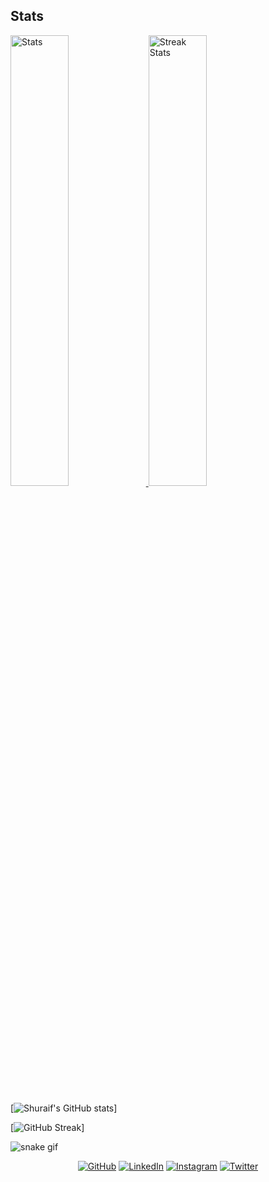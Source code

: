 <a><h2>Stats</h2></a>
<div>
    <a href="https://github-readme-stats.vercel.app">
        <img width="43%" alt="Stats" src="https://github-readme-stats.vercel.app/api?&count_private=true&include_all_commits=true&username=shuraif&theme=shades-of-purple&custom_title=GitHub+Stats&hide_border=true"/>
    </a>
    <a href="https://github-readme-streak-stats.herokuapp.com">
        <img width="43%" alt="Streak Stats" src="https://github-readme-streak-stats.herokuapp.com/?user=shuraif&theme=shades-of-purple&hide_border=true"/>
    </a>
  </div>
  </br>

[![Shuraif's GitHub stats](https://github-readme-stats.vercel.app/api?username=shuraif)]

[![GitHub Streak](https://github-readme-streak-stats.herokuapp.com?user=shuraif&theme=neon)]
  
![snake gif](https://raw.githubusercontent.com/shuraif/shuraif/output/github-contribution-grid-snake.svg)

<p align="center">
	<a href="https://github.com/shuraif"><img src="https://user-images.githubusercontent.com/58532023/171219272-a68dd897-a9c7-4826-b7e6-10ef84e6a0a8.png" alt="GitHub"/></a>
	<a href="https://www.linkedin.com/in/muhammed-shuraif/"><img src="https://user-images.githubusercontent.com/58532023/171219303-8839f911-21bf-453f-b517-9dd6ef9a873c.png" alt="LinkedIn"/></a>
	<a href="https://www.instagram.com/5huraif/"><img src="https://user-images.githubusercontent.com/58532023/171219320-cc1517cb-54a9-470c-a92d-965524a7b3aa.png" alt="Instagram"/></a>
	<a href="https://mobile.twitter.com/ShuraifMuhammed/"><img src="https://user-images.githubusercontent.com/58532023/171218519-2ccc030a-72b5-45ea-a2ec-7f1dfbef917f.png" alt="Twitter"/></a>
</p>
